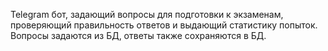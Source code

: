Telegram бот, задающий вопросы для подготовки к экзаменам, проверяющий правильность ответов и выдающий статистику попыток. Вопросы задаются из БД, ответы также сохраняются в БД.
